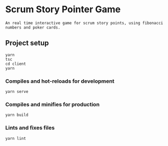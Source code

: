 # Scrum Story Pointer Game

```
An real time interactive game for scrum story points, using fibonacci numbers and poker cards.
```

## Project setup
```
yarn
tsc
cd client
yarn
```

### Compiles and hot-reloads for development
```
yarn serve
```

### Compiles and minifies for production
```
yarn build
```

### Lints and fixes files
```
yarn lint
```



